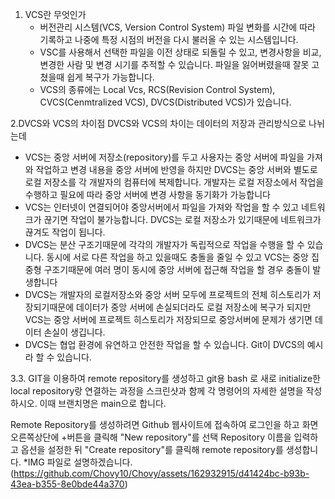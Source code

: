 1. VCS란 무엇인가
   * 버전관리 시스템(VCS, Version Control System) 파일 변화를 시간에 따라 기록하고 나중에 특정 시점의 버전을 다시 불러올 수 있는 시스템입니다.
   * VSC를 사용해서 선택한 파일을 이전 상태로 되돌릴 수 있고, 변경사항을 비교, 변경한 사람 및 변경 시기를 추적할 수 있습니다. 파일을 잃어버렸을때 잘못 고쳤을때 쉽게 복구가 가능합니다.
   * VCS의 종류에는 Local Vcs, RCS(Revision Control System), CVCS(Cenmtralized VCS), DVCS(Distributed VCS)가 있습니다.
  
2.DVCS와 VCS의 차이점
 DVCS와 VCS의 차이는 데이터의 저장과 관리방식으로 나뉘는데
  * VCS는 중앙 서버에 저장소(repository)를 두고 사용자는 중앙 서버에 파일을 가져와 작업하고 변경 내용을 중앙 서버에 반영을 하지만 DVCS는 중앙 서버와 별도로 로컬 저장소를 각 개발자의 컴퓨터에 복제합니다. 개발자는 로컬 저장소에서 작업을 수행하고 필요에 따라 중앙 서버에 변경 사항을 동기화가 가능합니다
  * VCS는 인터넷이 연결되어야 중앙서버에서 파일을 가져와 작업을 할 수 있고 네트워크가 끊기면 작업이 불가능합니다. DVCS는 로컬 저장소가 있기때문에 네트워크가 끊겨도 작업이 됩니다.
  * DVCS는 분산 구조기때문에 각각의 개발자가 독립적으로 작업을 수행을 할 수 있습니다. 동시에 서로 다른 작업을 하고 있을때도 충돌을 줄일 수 있고 VCS는 중앙 집중형 구조기때문에 여러 명이 동시에 중앙 서버에 접근해 작업을 할 경우 충돌이 발생합니다
  * DVCS는 개발자의 로컬저장소와 중앙 서버 모두에 프로젝트의 전체 히스토리가 저장되기때문에 데이터가 중앙 서버에 손실되더라도 로컬 저장소에 복구가 되지만 VCS는 중앙 서버에 프로젝트 히스토리가 저장되므로 중앙서버에 문제가 생기면 데이터 손실이 생깁니다.
  * DVCS는 협업 환경에 유연하고 안전한 작업을 할 수 있습니다. Git이 DVCS의 예시라 할 수 있습니다.

3.3. GIT을 이용하여 remote repository를 생성하고 git용 bash 로 새로 initialize한 local repository랑 연결하는 과정을 스크린샷과 함께 각 명령어의 자세한 설명을 작성하시오. 이때 브랜치명은 main으로 합니다.

Remote Repository를 생성하려면 Github 웹사이트에 접속하여 로그인을 하고
화면 오른쪽상단에 +버튼을 클릭해 "New repository"를 선택 Repository 이름을 입력하고 옵션을 설정한 뒤 "Create repository"를 클릭해 remote repository를 생성합니다.
 *IMG 파일로 설명하겠습니다.
 (https://github.com/Chovy10/Chovy/assets/162932915/d41424bc-b93b-43ea-b355-8e0bde44a370)

 




 


